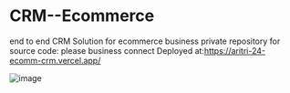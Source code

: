 # CRM--Ecommerce
end to end CRM Solution for ecommerce business
private repository for source code: please business connect
Deployed at:https://aritri-24-ecomm-crm.vercel.app/ 



![image](https://github.com/aritrichatterjee9/CRMEcommerce/assets/73156770/7dc8bc0f-d615-4342-849e-51176ad98362)
